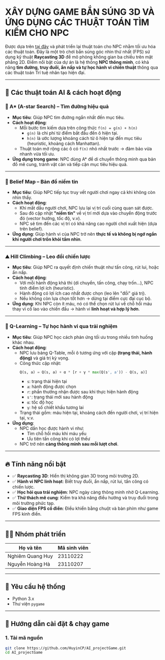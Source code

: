 # XÂY DỰNG GAME BẮN SÚNG 3D VÀ ỨNG DỤNG CÁC THUẬT TOÁN TÌM KIẾM CHO NPC
Được dựa trên [tại đây](https://www.youtube.com/watch?v=ECqUrT7IdqQ&t=2720s) và phát triển lại thuật toán cho NPC nhằm tối ưu hóa các thuật toán.
Đây là một trò chơi bắn súng góc nhìn thứ nhất (FPS) sử dụng kỹ thuật **Raycasting 3D** để mô phỏng không gian ba chiều trên mặt phẳng 2D. Điểm nổi bật của dự án là hệ thống **NPC thông minh**, có khả năng **tìm đường, truy đuổi, ẩn nấp và tự học hành vi chiến thuật** thông qua các thuật toán Trí tuệ nhân tạo hiện đại.

---

## 🧠 Các thuật toán AI & cách hoạt động

### 🌟 A* (A-star Search) – Tìm đường hiệu quả
- **Mục tiêu**: Giúp NPC tìm đường ngắn nhất đến mục tiêu.
- **Cách hoạt động**:
  - Mỗi bước tìm kiếm dựa trên công thức `f(n) = g(n) + h(n)`
    - `g(n)` là chi phí từ điểm bắt đầu đến ô hiện tại.
    - `h(n)` là ước lượng khoảng cách từ ô hiện tại đến mục tiêu (heuristic, khoảng cách Manhattan).
  - Thuật toán mở rộng các ô có `f(n)` nhỏ nhất trước → đảm bảo vừa nhanh vừa tối ưu.
- **Ứng dụng trong game**: NPC dùng A* để di chuyển thông minh qua bản đồ mê cung, tránh vật cản và tiếp cận mục tiêu hiệu quả.

---

### 🧠 Belief Map – Bản đồ niềm tin
- **Mục tiêu**: Giúp NPC tiếp tục truy vết người chơi ngay cả khi không còn nhìn thấy.
- **Cách hoạt động**:
  - Khi mất dấu người chơi, NPC lưu lại vị trí cuối cùng quan sát được.
  - Sau đó cập nhật **"niềm tin"** về vị trí mới dựa vào chuyển động trước đó (vector hướng, tốc độ, v.v).
  - NPC sẽ tìm đến các vị trí có khả năng cao người chơi xuất hiện (dựa trên belief).
- **Ứng dụng**: Giúp hành vi của NPC trở nên **thực tế và không bị ngớ ngẩn khi người chơi trốn khỏi tầm nhìn**.

---

### ⛰️ Hill Climbing – Leo đồi chiến lược
- **Mục tiêu**: Giúp NPC ra quyết định chiến thuật như tấn công, rút lui, hoặc ẩn nấp.
- **Cách hoạt động**:
  - Với mỗi hành động khả thi (di chuyển, tấn công, chạy trốn...), NPC tính điểm lợi ích (heuristic).
  - Hành động có lợi ích cao nhất được chọn (leo lên "đồi" giá trị).
  - Nếu không còn lựa chọn tốt hơn → dừng tại điểm cực đại cục bộ.
- **Ứng dụng**: Khi NPC còn ít máu, nó có thể chọn rút lui về chỗ hồi máu thay vì cố lao vào chiến đấu → hành vi **linh hoạt và hợp lý hơn**.

---

### 🤖 Q-Learning – Tự học hành vi qua trải nghiệm
- **Mục tiêu**: Giúp NPC học cách phản ứng tối ưu trong nhiều tình huống khác nhau.
- **Cách hoạt động**:
  - NPC lưu bảng Q-Table, mỗi ô tương ứng với cặp **(trạng thái, hành động)** và giá trị kỳ vọng.
  - Công thức cập nhật:
    ```python
    Q(s, a) = Q(s, a) + α * [r + γ * max(Q(s', a')) - Q(s, a)]
    ```
    - `s`: trạng thái hiện tại
    - `a`: hành động được chọn
    - `r`: phần thưởng nhận được sau khi thực hiện hành động
    - `s'`: trạng thái mới sau hành động
    - `α`: tốc độ học
    - `γ`: hệ số chiết khấu tương lai
  - Trạng thái gồm: máu hiện tại, khoảng cách đến người chơi, vị trí hiện tại, v.v.
- **Ứng dụng**:
  - NPC dần học được hành vi như:
    - Tìm chỗ hồi máu khi máu yếu
    - Ưu tiên tấn công khi có lợi thếư
  - NPC trở nên **càng thông minh sau mỗi lượt chơi**.
---

## 🔥 Tính năng nổi bật

- ✅ **Raycasting 3D**: Hiển thị không gian 3D trong môi trường 2D.
- ✅ **Hành vi NPC linh hoạt**: Biết truy đuổi, ẩn nấp, rút lui, tấn công có chiến lược.
- ✅ **Học hỏi qua trải nghiệm**: NPC ngày càng thông minh nhờ Q-Learning.
- ✅ **Thử thách mê cung**: Kiểm tra khả năng điều hướng và truy đuổi trong môi trường phức tạp.
- ✅ **Giao diện FPS cổ điển**: Điều khiển bằng chuột và bàn phím như game FPS kinh điển.

---

## 👨‍💻 Nhóm phát triển

| Họ và tên        | Mã sinh viên  |
|------------------|---------------|
| Nghiêm Quang Huy | 23110222      |
| Nguyễn Hoàng Hà  | 23110207      |

---

## 🧰 Yêu cầu hệ thống

- Python 3.x  
- Thư viện `pygame`

---

## 🚀 Hướng dẫn cài đặt & chạy game

### 1. Tải mã nguồn
```bash
git clone https://github.com/HuyinCP/AI_projectGame.git
cd AI_projectGame

